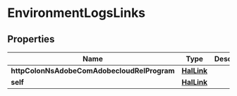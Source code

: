 

# EnvironmentLogsLinks

## Properties

Name | Type | Description | Notes
------------ | ------------- | ------------- | -------------
**httpColonNsAdobeComAdobecloudRelProgram** | [**HalLink**](HalLink.md) |  |  [optional]
**self** | [**HalLink**](HalLink.md) |  |  [optional]



